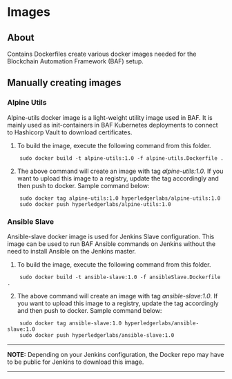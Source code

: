 # Images

## About
Contains Dockerfiles create various docker images needed for the Blockchain Automation Framework (BAF) setup.

## Manually creating images ##

### Alpine Utils ###

Alpine-utils docker image is a light-weight utility image used in BAF. It is mainly used as init-containers in BAF Kubernetes deployments to connect to Hashicorp Vault to download certificates.

1. To build the image, execute the following command from this folder. 
```
	sudo docker build -t alpine-utils:1.0 -f alpine-utils.Dockerfile .

```
2. The above command will create an image with tag *alpine-utils:1.0*. If you want to upload this image to a registry, update the tag accordingly and then push to docker. Sample command below:
```
	sudo docker tag alpine-utils:1.0 hyperledgerlabs/alpine-utils:1.0
	sudo docker push hyperledgerlabs/alpine-utils:1.0
```

### Ansible Slave ###

Ansible-slave docker image is used for Jenkins Slave configuration. This image can be used to run BAF Ansible commands on Jenkins without the need to install Ansible on the Jenkins master.

1. To build the image, execute the following command from this folder. 
```
	sudo docker build -t ansible-slave:1.0 -f ansibleSlave.Dockerfile .

```
2. The above command will create an image with tag *ansible-slave:1.0*. If you want to upload this image to a registry, update the tag accordingly and then push to docker. Sample command below:
```
	sudo docker tag ansible-slave:1.0 hyperledgerlabs/ansible-slave:1.0
	sudo docker push hyperledgerlabs/ansible-slave:1.0
```

---
**NOTE:** Depending on your Jenkins configuration, the Docker repo may have to be public for Jenkins to download this image.

---